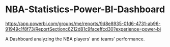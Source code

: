 # NBA-Statistics-Power-BI-Dashboard
https://app.powerbi.com/groups/me/reports/9d8e8935-01d6-4731-ab96-91949c1f8f73/ReportSectionc6212d81c9faceffcd30?experience=power-bi

A Dashboard analyzing the NBA players' and teams' performance.
